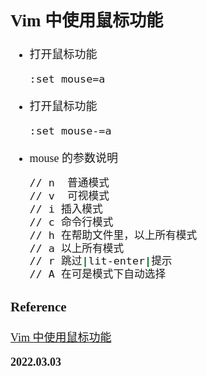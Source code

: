 <font size=4 face='楷体'>

## Vim 中使用鼠标功能

- 打开鼠标功能

  ```bash
  :set mouse=a
  ```

- 打开鼠标功能

  ```bash
  :set mouse-=a
  ```

- mouse 的参数说明
  ```bash
  // n  普通模式
  // v  可视模式
  // i 插入模式
  // c 命令行模式
  // h 在帮助文件里，以上所有模式
  // a 以上所有模式
  // r 跳过|lit-enter|提示
  // A 在可是模式下自动选择
  ```

### Reference

[Vim 中使用鼠标功能](https://blog.csdn.net/qq_27968607/article/details/54966912)

**2022.03.03**

